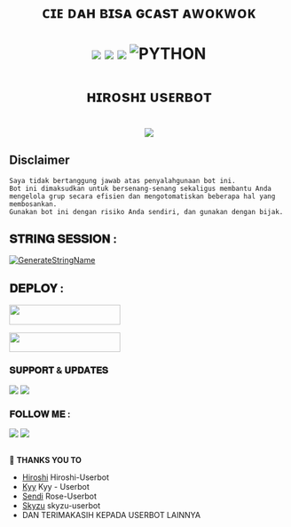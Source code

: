 <h1 align="center"> ᴄɪᴇ ᴅᴀʜ ʙɪsᴀ ɢᴄᴀsᴛ ᴀᴡᴏᴋᴡᴏᴋ<h1 align="center">


<p align="center">
    <a href="https://github.com/UserbotMaps/Hiroshi-Userbot/commits/Hiroshi-Userbot"><img src="https://img.shields.io/github/last-commit/UserbotMaps/Hiroshi-Userbot?color=ff0000&logo=github&logoColor=ffffff&style=for-the-badge" /></a>
    <a href="https://github.com/UserbotMaps/Hiroshi-Userbot"> <img src="https://img.shields.io/github/repo-size/UserbotMaps/Hiroshi-Userbot?logo=github&style=for-the-badge" /></a>
    <a href="https://pypi.org/project/Telethon/"><img src="https://img.shields.io/pypi/v/telethon?color=important&label=telethon&logo=python&logoColor=brightgreen&style=for-the-badge" /></a>
    <img alt="PYTHON" src="https://img.shields.io/badge/PYTHON-v3.9.6-purple?style=for-the-badge&logo=appveyor"/>
    </p>

<h1 align="center"> ʜɪʀᴏsʜɪ ᴜsᴇʀʙᴏᴛ <h1 align="center">


<p align="center">
  <img src="https://telegra.ph/file/4e3062f043ab16fca0a26.jpg">
</p>


## Disclaimer

```
Saya tidak bertanggung jawab atas penyalahgunaan bot ini.
Bot ini dimaksudkan untuk bersenang-senang sekaligus membantu Anda
mengelola grup secara efisien dan mengotomatiskan beberapa hal yang membosankan.
Gunakan bot ini dengan risiko Anda sendiri, dan gunakan dengan bijak.
```

## 𝐒𝐓𝐑𝐈𝐍𝐆 𝐒𝐄𝐒𝐒𝐈𝐎𝐍 : 
[![GenerateStringName](https://img.shields.io/badge/repl.it-generateStringName-kuning)](https://replit.com/@rizkyhmdanii16/StringSession)

## 𝐃𝐄𝐏𝐋𝐎𝐘 :
<p align="left"><a href="https://telegram.dog/XTZ_HerokuBot?start=VXNlcmJvdE1hcHMvSGlyb3NoaS1Vc2VyYm90IEhpcm9zaGktVXNlcmJvdA"> <img src="https://img.shields.io/badge/Deploy%20On%20Telegram-blue?style=for-the-badge&logo=telegram" width="200" height="35.60" /></a></p>
<p align="left"><a href="https://heroku.com/deploy?template=https://github.com/UserbotMaps/template-userbot5"> <img src="https://img.shields.io/badge/Deploy%20On%20Heroku-indigo?style=for-the-badge&logo=heroku" width="200" height="35.60" /></a></p>

### 𝐒𝐔𝐏𝐏𝐎𝐑𝐓 & 𝐔𝐏𝐃𝐀𝐓𝐄𝐒 
<a href="https://t.me/hiroshisupport"><img src="https://img.shields.io/badge/Join-Group%20Support-red.svg?style=for-the-badge&logo=Telegram"></a> <a href="https://t.me/hiroshimabes"><img src="https://img.shields.io/badge/Join-Updates%20Channel-white.svg?style=for-the-badge&logo=Telegram"></a>

### 𝐅𝐎𝐋𝐋𝐎𝐖 𝐌𝐄 : 
<p align="left">
<a href="https://github.com/UserbotMaps"><img src="https://img.shields.io/badge/GitHub-Follow%20on%20GitHub-inactive.svg?logo=github"></a> <a href="https://instagram.com/ismail.neey"><img src="https://img.shields.io/badge/Instagram-Follow%20on%20Instagram-important.svg?logo=instagram"></a>
</p>

##

🔰 **THANKS YOU TO**
*   [Hiroshi](https://github.com/UserbotMaps/Hiroshi-Userbot) Hiroshi-Userbot
*   [Kyy](https://github.com/muhammadrizky16/Kyy-Userbot)   Kyy - Userbot
*   [Sendi](https://github.com/SendiAp/Rose-Userbot)   Rose-Userbot
*   [Skyzu](https://github.com/Skyzu/skyzu-userbot)   skyzu-userbot
*   DAN TERIMAKASIH KEPADA USERBOT LAINNYA
